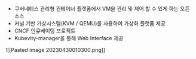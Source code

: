 
- 쿠버네티스 관리형 컨테이너 플랫폼에서 VM을 관리 및 제어 할 수 있게 하는 오픈소스
- 커널 기반 가상시스템(KVM / QEMU)를 사용하여 가상화 플랫폼 제공
- CNCF 인큐베이팅 프로젝트
- Kubevity-manager을 통해 Web Interface 제공

![[Pasted image 20230430010300.png]]